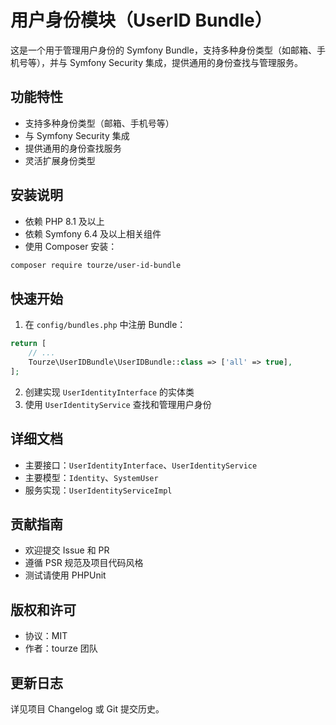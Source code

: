 # 用户身份模块（UserID Bundle）

这是一个用于管理用户身份的 Symfony Bundle，支持多种身份类型（如邮箱、手机号等），并与 Symfony Security 集成，提供通用的身份查找与管理服务。

## 功能特性

- 支持多种身份类型（邮箱、手机号等）
- 与 Symfony Security 集成
- 提供通用的身份查找服务
- 灵活扩展身份类型

## 安装说明

- 依赖 PHP 8.1 及以上
- 依赖 Symfony 6.4 及以上相关组件
- 使用 Composer 安装：

```bash
composer require tourze/user-id-bundle
```

## 快速开始

1. 在 `config/bundles.php` 中注册 Bundle：

```php
return [
    // ...
    Tourze\UserIDBundle\UserIDBundle::class => ['all' => true],
];
```

2. 创建实现 `UserIdentityInterface` 的实体类
3. 使用 `UserIdentityService` 查找和管理用户身份

## 详细文档

- 主要接口：`UserIdentityInterface`、`UserIdentityService`
- 主要模型：`Identity`、`SystemUser`
- 服务实现：`UserIdentityServiceImpl`

## 贡献指南

- 欢迎提交 Issue 和 PR
- 遵循 PSR 规范及项目代码风格
- 测试请使用 PHPUnit

## 版权和许可

- 协议：MIT
- 作者：tourze 团队

## 更新日志

详见项目 Changelog 或 Git 提交历史。
